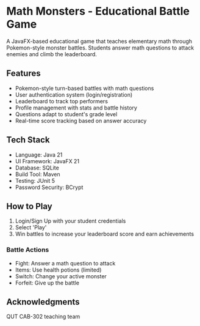 # Math Monsters - Educational Battle Game

A JavaFX-based educational game that teaches elementary math through Pokemon-style monster battles. Students answer math questions to attack enemies and climb the leaderboard.

## Features

- Pokemon-style turn-based battles with math questions
- User authentication system (login/registration)
- Leaderboard to track top performers
- Profile management with stats and battle history
- Questions adapt to student's grade level
- Real-time score tracking based on answer accuracy

## Tech Stack

- Language: Java 21
- UI Framework: JavaFX 21
- Database: SQLite
- Build Tool: Maven
- Testing: JUnit 5
- Password Security: BCrypt

## How to Play

1. Login/Sign Up with your student credentials
2. Select 'Play'
3. Win battles to increase your leaderboard score and earn achievements

### Battle Actions
- Fight: Answer a math question to attack
- Items: Use health potions (limited)
- Switch: Change your active monster
- Forfeit: Give up the battle

## Acknowledgments

QUT CAB-302 teaching team
